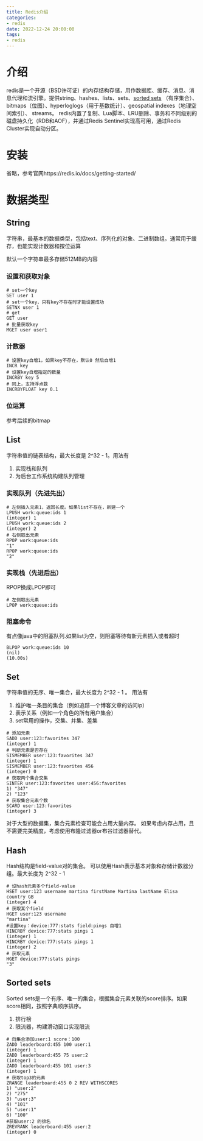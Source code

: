 ```yaml
---
title: Redis介绍
categories:
- redis
date: 2022-12-24 20:00:00
tags:
- redis
---
```



# 介绍

redis是一个开源（BSD许可证）的内存结构存储，用作数据库、缓存、消息、消息代理和流引擎。提供string、hashes、lists、sets、[sorted sets](https://redis.io/docs/data-types/sorted-sets/) （有序集合）、bitmaps（位图）、hyperloglogs（用于基数统计）、geospatial indexes（地理空间索引）、 streams。 redis内置了复制、Lua脚本、LRU删除、事务和不同级别的磁盘持久化（RDB和AOF），并通过Redis Sentinel实现高可用，通过Redis Cluster实现自动分区。

<!--more-->

# 安装

省略，参考官网https://redis.io/docs/getting-started/

# 数据类型

## String

字符串，最基本的数据类型，包括text、序列化的对象、二进制数组。通常用于缓存，也能实现计数器和按位运算

默认一个字符串最多存储512MB的内容

### 设置和获取对象

```shell
# set一个key
SET user 1
# set一个key，只有key不存在时才能设置成功
SETNX user 1
# get 
GET user
# 批量获取key
MGET user user1
```

###  计数器

```shell
# 设置key自增1，如果key不存在，默认0 然后自增1
INCR key
# 设置key自增指定的数量
INCRBY key 5
# 同上，支持浮点数
INCRBYFLOAT key 0.1

```

### 位运算

参考后续的bitmap

## List

字符串值的链表结构，最大长度是 2^32 - 1。用法有

1. 实现栈和队列
2. 为后台工作系统构建队列管理

### 实现队列（先进先出）

```shell
# 左侧插入元素1，返回长度。如果list不存在，新建一个
LPUSH work:queue:ids 1
(integer) 1
LPUSH work:queue:ids 2
(integer) 2
# 右侧取出元素
RPOP work:queue:ids
"1"
RPOP work:queue:ids
"2"
```

### 实现栈（先进后出）

RPOP换成LPOP即可

```shell
# 左侧取出元素
LPOP work:queue:ids
```

### 阻塞命令

有点像java中的阻塞队列.如果list为空，则阻塞等待有新元素插入或者超时

```shell
BLPOP work:queue:ids 10
(nil)
(10.00s)
```

## Set

字符串值的无序、唯一集合，最大长度为 2^32 - 1 。 用法有

1. 维护唯一条目的集合（例如追踪一个博客文章的访问ip）
2. 表示关系（例如一个角色的所有用户集合）
3. set常用的操作，交集、并集、差集

```shell
# 添加元素
SADD user:123:favorites 347
(integer) 1
# 判断元素是否存在
SISMEMBER user:123:favorites 347
(integer) 1
SISMEMBER user:123:favorites 456
(integer) 0
# 获取两个集合交集
SINTER user:123:favorites user:456:favorites
1) "347"
2) "123"
# 获取集合元素个数
SCARD user:123:favorites
(integer) 3
```

对于大型的数据集，集合元素检查可能会占用大量内存。 如果考虑内存占用，且不需要完美精度，考虑使用布隆过滤器or布谷过滤器替代。

## Hash

Hash结构是field-value对的集合。 可以使用Hash表示基本对象和存储计数器分组。最大长度为 2^32 - 1 

```shell
# 设hash元素多个field-value
HSET user:123 username martina firstName Martina lastName Elisa country GB
(integer) 4
# 获取某个field
HGET user:123 username
"martina"
#设置key：device:777:stats field:pings 自增1
HINCRBY device:777:stats pings 1
(integer) 1
HINCRBY device:777:stats pings 1
(integer) 2
# 获取元素
HGET device:777:stats pings
"3"
```

## Sorted sets

Sorted sets是一个有序、唯一的集合，根据集合元素关联的score排序。如果score相同，按照字典顺序排序。

1. 排行榜
2. 限流器，构建滑动窗口实现限流

```shell
# 向集合添加user:1 score：100
ZADD leaderboard:455 100 user:1
(integer) 1
ZADD leaderboard:455 75 user:2
(integer) 1
ZADD leaderboard:455 101 user:3
(integer) 1
# 获取top3的元素
ZRANGE leaderboard:455 0 2 REV WITHSCORES
1) "user:2"
2) "275"
3) "user:3"
4) "101"
5) "user:1"
6) "100"
#获取user:2 的排名
ZREVRANK leaderboard:455 user:2
(integer) 0
```



